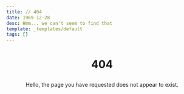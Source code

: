```yaml
---
title: // 404
date: 1969-12-28
desc: Hmm... we can't seem to find that
template: _templates/default
tags: []
---
```

<script>prev_onload = window.onload; window.onload = function() { prev_onload && prev_onload(); document.getElementById("url").innerHTML = window.location.href; };</script>
# <p style="text-align: center;">404</p>
<p style="text-align: center;">Hello, the page you have requested <span id="url"></span> does not appear to exist.</p>
